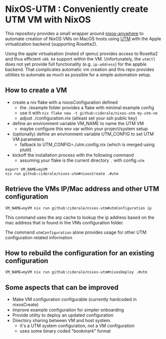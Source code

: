 # NixOS-UTM : Conveniently create UTM VM with NixOS

This repository provides a small wrapper around [nixos-anywhere](https://github.com/nix-community/nixos-anywhere)
to automate creation of NixOS VMs on MacOS hosts using [UTM](https://mac.getutm.app)
with the Apple virtualization backend (supporting Rosetta2).

Using the apple virtualsation (insted of qemu) provides access to Rosetta2 and
thus efficient `x86_64` support within the VM. Unfortunately, the `utmctl` does
not yet provide full functionality (e.g. `ip-address`) for the appble backend.
That complicates automatic vm creation and this repo provides utilities to
automate as much as possible for a simple automation setup.

## How to create a VM

- create a nix flake with a nixosConfiguration defined
	- the ./example folder provides a flake with minimal example config
	- use it with `nix flake new -t github:ciderale/nixos-utm my-utm-vm`
	- adjust ./configuration.nix (atleast set your ssh public key)
- define an environment variable VM_NAME to name the UTM VM
	- maybe configure this env var within your project/system setup
- (optionally) define an environment variable UTM_CONFIG to set UTM VM parameters
	- fallback to UTM_CONFIG=./utm.config.nix (which is merged using plutil)
- kickoff the installation process with the following command
	- assuming your flake is the current directory `.` with config `utm`

```
export VM_NAME=myVM
nix run github:ciderale/nixos-utm#nixosCreate .#utm
```

## Retrieve the VMs IP/Mac address and other UTM configuration 

```
VM_NAME=myVM nix run github:ciderale/nixos-utm#utmConfiguration ip
```

This command uses the arp cache to lookup the ip address based on the mac
address that is found in the VMs configuration folder.

The command `utmConfiguration` alone provides usage for other UTM configuration related information

## How to rebuild the configuration for an existing configuration

```
VM_NAME=myVM nix run github:ciderale/nixos-utm#nixosDeploy .#utm
```

## Some aspects that can be improved

- Make VM configuration configurable (currently hardcoded in nixosCreate)
- Improve example configuration for simpler onboarding
- Provide utility to deploy an updated configuration
- Directory sharing between VM and host system.
	- it's a UTM system configuration, not a VM configuration
	- uses some binary coded "bookmark" format
